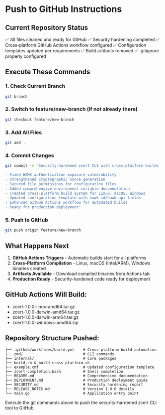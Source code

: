# Push to GitHub Instructions

## Current Repository Status
✅ All files cleaned and ready for GitHub
✅ Security hardening completed
✅ Cross-platform GitHub Actions workflow configured
✅ Configuration templates updated per requirements
✅ Build artifacts removed
✅ .gitignore properly configured

## Execute These Commands

### 1. Check Current Branch
```bash
git branch
```

### 2. Switch to feature/new-branch (if not already there)
```bash
git checkout feature/new-branch
```

### 3. Add All Files
```bash
git add .
```

### 4. Commit Changes
```bash
git commit -m "Security-hardened zcert CLI with cross-platform builds

- Fixed HAWK authentication exposure vulnerability
- Strengthened cryptographic nonce generation  
- Secured file permissions for configuration files
- Added comprehensive environment variable documentation
- Created cross-platform build system for Linux, macOS, Windows
- Updated configuration template with hawk-id/hawk-api fields
- Enhanced GitHub Actions workflow for automated builds
- Ready for production deployment"
```

### 5. Push to GitHub
```bash
git push origin feature/new-branch
```

## What Happens Next

1. **GitHub Actions Triggers** - Automatic builds start for all platforms
2. **Cross-Platform Compilation** - Linux, macOS (Intel/ARM), Windows binaries created
3. **Artifacts Available** - Download compiled binaries from Actions tab
4. **Production Ready** - Security-hardened code ready for deployment

## GitHub Actions Will Build:
- zcert-1.0.0-linux-amd64.tar.gz
- zcert-1.0.0-darwin-amd64.tar.gz  
- zcert-1.0.0-darwin-arm64.tar.gz
- zcert-1.0.0-windows-amd64.zip

## Repository Structure Pushed:
```
├── .github/workflows/build.yml    # Cross-platform build automation
├── cmd/                           # CLI commands
├── internal/                      # Core packages
├── build.sh & build-cross-platform.sh
├── example.cnf                    # Updated configuration template
├── zcert-completion.bash          # Shell completion
├── README.md                      # Comprehensive documentation
├── DEPLOYMENT.md                  # Production deployment guide
├── SECURITY.md                    # Security hardening report
├── RELEASE_NOTES.md               # Version 1.0.0 details
└── main.go                        # Application entry point
```

Execute the git commands above to push the security-hardened zcert CLI tool to GitHub.